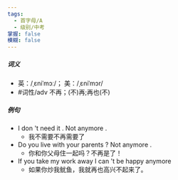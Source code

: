 ```yaml
---
tags:
  - 首字母/A
  - 级别/中考
掌握: false
模糊: false
---
```

##### 词义
- 英：/ˌɛniˈmɔː/； 美：/ˌɛniˈmɔr/
- #词性/adv  不再；(不)再;再也(不)
##### 例句
- I don 't need it . Not anymore .
	- 我不需要不再需要了
- Do you live with your parents ? Not anymore .
	- 你和你父母住一起吗？不再是了！
- If you take my work away I can 't be happy anymore
	- 如果你炒我鱿鱼，我就再也高兴不起来了。
